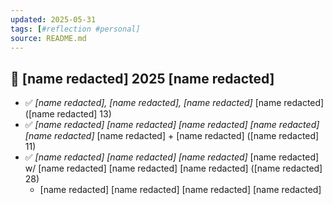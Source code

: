 ```yaml
---
updated: 2025-05-31
tags: [#reflection #personal]
source: README.md
---
```


## 📅 [name redacted] 2025 [name redacted]
- ✅ *[name redacted], [name redacted], [name redacted]* [name redacted] ([name redacted] 13)
- ✅ *[name redacted] [name redacted] [name redacted] [name redacted] [name redacted]* [name redacted] + [name redacted] ([name redacted] 11)
- ✅ *[name redacted] [name redacted] [name redacted]* [name redacted] w/ [name redacted] [name redacted] [name redacted] ([name redacted] 28)
  - [name redacted] [name redacted] [name redacted] [name redacted]
